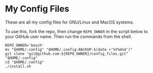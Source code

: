 # My Config Files

These are all my config files for GNU/Linux and MacOS systems.

To use this, fork the repo, then change `REPO_OWNER` in the script below to
your GitHub user name. Then run the commands from the shell.

~~~ shell
REPO_OWNER='booch'
mv "$HOME/.config" "$HOME/.config-BACKUP-$(date +'%Y%m%d')"
git clone "git@github.com:${REPO_OWNER}/config_files.git" "$HOME/.config"
cd "$HOME/.config"
./install.sh
~~~
